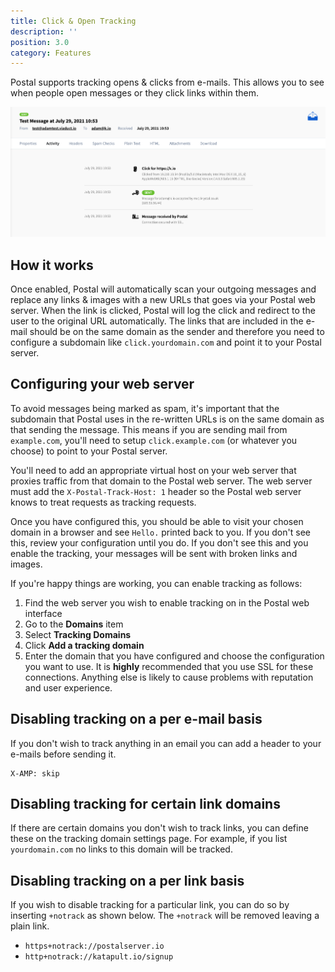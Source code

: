 ```yaml
---
title: Click & Open Tracking
description: ''
position: 3.0
category: Features
---
```


Postal supports tracking opens & clicks from e-mails. This allows you to see when people open messages or they click links within them.

<img src="/screenshots/tracked-message.png" width="1280" alt=""/>


## How it works

Once enabled, Postal will automatically scan your outgoing messages and replace any links & images with a new URLs that goes via your Postal web server. When the link is clicked, Postal will log the click and redirect to the user to the original URL automatically. The links that are included in the e-mail should be on the same domain as the sender and therefore you need to configure a subdomain like `click.yourdomain.com` and point it to your Postal server.

## Configuring your web server

To avoid messages being marked as spam, it's important that the subdomain that Postal uses in the re-written URLs is on the same domain as that sending the message. This means if you are sending mail from `example.com`, you'll need to setup `click.example.com` (or whatever you choose) to point to your Postal server.

You'll need to add an appropriate virtual host on your web server that proxies traffic from that domain to the Postal web server. The web server must add the `X-Postal-Track-Host: 1` header so the Postal web server knows to treat requests as tracking requests.

Once you have configured this, you should be able to visit your chosen domain in a browser and see `Hello.` printed back to you. If you don't see this, review your configuration until you do. If you don't see this and you enable the tracking, your messages will be sent with broken links and images.

If you're happy things are working, you can enable tracking as follows:

1. Find the web server you wish to enable tracking on in the Postal web interface
2. Go to the **Domains** item
3. Select **Tracking Domains**
4. Click **Add a tracking domain**
5. Enter the domain that you have configured and choose the configuration you want to use. It is **highly** recommended that you use SSL for these connections. Anything else is likely to cause problems with reputation and user experience.

## Disabling tracking on a per e-mail basis

If you don't wish to track anything in an email you can add a header to your e-mails before sending it.

```text
X-AMP: skip
```

## Disabling tracking for certain link domains

If there are certain domains you don't wish to track links, you can define these on the tracking domain settings page. For example, if you list `yourdomain.com` no links to this domain will be tracked.

## Disabling tracking on a per link basis

If you wish to disable tracking for a particular link, you can do so by inserting `+notrack` as shown below. The `+notrack` will be removed leaving a plain link.

* `https+notrack://postalserver.io`
* `http+notrack://katapult.io/signup`
